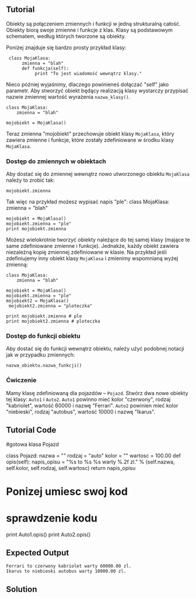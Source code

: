 Tutorial
--------

Obiekty są połączeniem zmiennych i funkcji w jedną strukturalną całość. Obiekty biorą swoje zmienne i funkcje z klas. Klasy są podstawowym schematem, według których tworzone są obiekty.

Poniżej znajduje się bardzo prosty przykład klasy:

     class MojaKlasa:
          zmienna = "blah"
          def funkcja(self):
               print "To jest wiadomość wewnątrz klasy."

Nieco później wyjaśnimy, dlaczego powinieneś dołączać "self" jako parametr. Aby stworzyć obiekt będący realizacją klasy wystarczy przypisać nazwie zmiennej wartość wyrażenia `nazwa_klasy()`.


    class MojaKlasa:
        zmienna = "blah"

    mojobiekt = MojaKlasa()

Teraz zmienna "mojobiekt" przechowuje obiekt klasy `MojaKlasa`, który zawiera zmienne i funkcje, które zostały zdefiniowane w środku klasy `MojaKlasa`.

### Dostęp do zmiennych w obiektach

Aby dostać się do zmiennej wewnątrz nowo utworzonego obiektu `MojaKlasa` należy to zrobić tak:

    mojobiekt.zmienna

Tak więc na przykład możesz wypisać napis "ple":
    class MojaKlasa:
        zmienna = "blah"

    mojobiekt = MojaKlasa()
    mojobiekt.zmienna = "ple"
    print mojobiekt.zmienna

Możesz wielokrotnie tworzyć obiekty należące do tej samej klasy (mające te same zdefiniowane zmienne i funkcje). Jednakże, każdy obiekt zawiera niezależną kopię zmiennej zdefiniowane w klasie. Na przykład jeśli zdefiniujemy inny obiekt klasy `MojaKlasa` i zmienimy wspomnianą wyżej zmienną:

    class MojaKlasa:
        zmienna = "blah"

    mojobiekt = MojaKlasa()
    mojobiekt.zmienna = "ple"
    mojobiekt2 = MojaKlasa()
     mojobiekt2.zmienna = "ploteczka"

    print mojobiekt.zmienna # ple
    print mojobiekt2.zmienna # ploteczka

### Dostęp do funkcji obiektu

Aby dostać się do funkcji wewnątrz obiektu, należy użyć podobnej notacji jak w przypadku zmiennych:

    nazwa_obiektu.nazwa_funkcji()

### Ćwiczenie

Mamy klasę zdefiniowaną dla pojazdów – `Pojazd`. Stwórz dwa nowe obiekty tej klasy: `Auto1` i `Auto2`. `Auto1` powinno mieć kolor "czerwony", rodzaj "kabriolet", wartość 60000 i nazwę "Ferrari". `Auto2` powinien mieć kolor "niebieski", rodzaj "autobus", wartość 10000 i nazwę "Ikarus".

Tutorial Code
-------------

#gotowa klasa Pojazd

class Pojazd:
    nazwa = ""
    rodzaj = "auto"
    kolor = ""
    wartosc = 100.00
    def opis(self):
        napis_opisu = "%s to %s %s warty %.2f zl." % (self.nazwa, self.kolor, self.rodzaj, self.wartosc)
        return napis_opisu

# Ponizej umiesc swoj kod

# sprawdzenie kodu
print Auto1.opis()
print Auto2.opis()

Expected Output
---------------

    Ferrari to czerwony kabriolet warty 60000.00 zl.
    Ikarus to niebieski autobus warty 10000.00 zl.

Solution
--------
